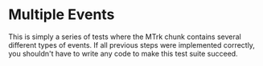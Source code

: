 # Multiple Events

This is simply a series of tests where the MTrk chunk contains several different types of events.
If all previous steps were implemented correctly, you shouldn't have to write any code
to make this test suite succeed.
